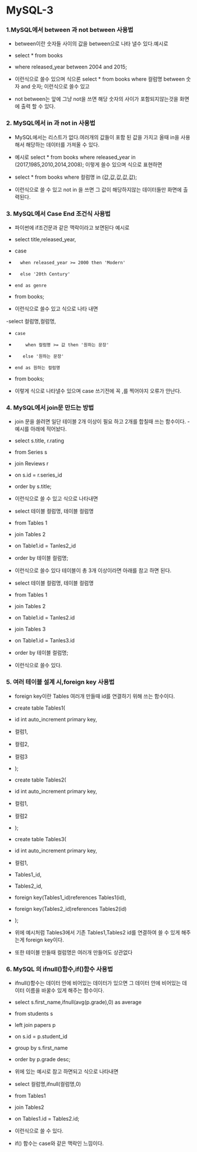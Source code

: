# MySQL-3

### 1.MySQL에서 between 과 not between 사용법

- between이란 숫자들 사이의 값을 between으로 나타 낼수 있다.예시로 

- select * from books

- where released_year between 2004 and 2015;

- 이런식으로 쓸수 있으며 식으론 select * from books where 컬럼명 between 숫자 and 숫자; 이런식으로 쓸수 있고

- not between는 앞에 그냥 not을 쓰면 해당 숫자의 사이가 포함되지않는것을 화면에 출력 할 수 있다.
 
 ### 2. MySQL에서 in 과 not in 사용법
 - MySQL에서는 리스트가 없다.여러개의 값들이 포함 된 값을 가지고 올때 in을 사용해서 해당하는 데이터를 가져올 수 있다.

- 예시로 select * from books where released_year in (2017,1985,2010,2014,2008); 이렇게 쓸수 있으며 식으로 표현하면

- select * from books where 컬럼명 in (값,값,값,값,값);

- 이런식으로 쓸 수 있고 not in 을 쓰면 그 값이 해당하지않는 데이터들만 화면에 출력된다.
 
### 3. MySQL에서 Case End 조건식 사용법

- 파이썬에 if조건문과 같은 맥락이라고 보면된다 예시로 

- select title,released_year,
-   case 
-		when released_year >= 2000 then 'Modern'
-       else '20th Century'
-	  end as genre
- from books;

- 이런식으로 쓸수 있고 식으로 나타 내면 

-select 컬럼명,컬럼명,
-	  case 
-		  when 컬럼명 >= 값 then '원하는 문장'
-        else '원하는 문장'
-	  end as 원하는 컬럼명
- from books;

- 이렇게 식으로 나타낼수 있으며 case 쓰기전에 꼭 ,를 찍어야지 오류가 안난다.

### 4. MySQL에서 join문 만드는 방법
- join 문을 쓸려면 일단 테이블 2개 이상이 필요 하고 2개를 합칠때 쓰는 함수이다.
-예시를 아래에 적어놨다.
- select s.title, r.rating
- from Series s
- join Reviews r
-	 on s.id = r.series_id
- order by s.title;

- 이런식으로 쓸 수 있고 식으로 나타내면 

- select 테이블 컬럼명, 테이블 컬럼명
- from Tables 1 
- join Tables 2
-	 on Table1.id = Tanles2_id
- order by 테이블 컬럼명;

- 이런식으로 쓸수 있다 테이블이 총 3개 이상이라면 아래를 참고 하면 된다.

- select 테이블 컬럼명, 테이블 컬럼명
- from Tables 1 
- join Tables 2
-	 on Table1.id = Tanles2.id
- join Tables 3
-  on Table1.id = Tanles3.id
- order by 테이블 컬럼명;

- 이런식으로 쓸수 있다.

### 5. 여러 테이블 설계 시,foreign key 사용법

- foreign key이란 Tables 여러개 만들때 id를 연결하기 위해 쓰는 함수이다.

- create table Tables1(
-	 id int auto_increment primary key,
-  컬럼1,
-  컬럼2,
-  컬럼3
- );
- create table Tables2(
-	 id int auto_increment primary key,
-  컬럼1,
-  컬럼2
- );

- create table Tables3(
-	 id int auto_increment primary key,
-  컬럼1,
-  Tables1_id,
-  Tables2_id,
-  foreign key(Tables1_id)references Tables1(id),
-  foreign key(Tables2_id)references Tables2(id)
- );

- 위에 예시처럼 Tables3에서 기존 Tables1,Tables2 id를 연결하여 쓸 수 있게 해주는게 foreign key이다.
- 또한 테이블 만들때 컬럼명은 여러개 만들어도 상관없다 

### 6. MySQL 의 ifnull()함수,if()함수 사용법

- ifnull()함수는 데이터 안에 비어있는 데이터가 있으면 그 데이터 안에 비어있는 데이터 이름을 바꿀수 있게 해주는 함수이다.
- select s.first_name,ifnull(avg(p.grade),0) as average
- from students s
- left join papers p
-	 on s.id = p.student_id
- group by s.first_name 
- order by p.grade desc;

- 위에 있는 예시로 참고 하면되고 식으로 나타내면

- select 컬럼명,ifnull(컬럼명,0)
- from Tables1
- join Tables2
-	 on Tables1.id = Tables2.id;
- 이런식으로 쓸 수 있다.

- if() 함수는 case와 같은 맥락인 느낌이다.

